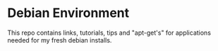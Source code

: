 # Debian Environment

This repo contains links, tutorials, tips and "apt-get's" for applications
needed for my fresh debian installs.


